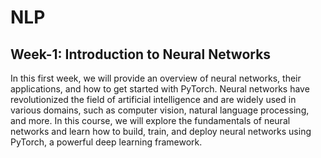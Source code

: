# NLP
## Week-1: Introduction to Neural Networks
In this first week, we will provide an overview of neural networks, their applications, and how to get started with PyTorch. Neural networks have revolutionized the field of artificial intelligence and are widely used in various domains, such as computer vision, natural language processing, and more. In this course, we will explore the fundamentals of neural networks and learn how to build, train, and deploy neural networks using PyTorch, a powerful deep learning framework.
